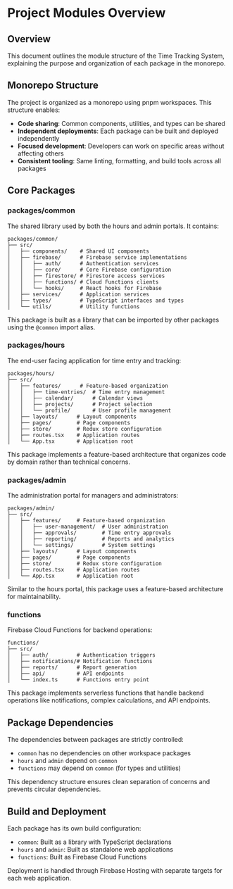 # Project Modules Overview

## Overview

This document outlines the module structure of the Time Tracking System, explaining the purpose and organization of each package in the monorepo.

## Monorepo Structure

The project is organized as a monorepo using pnpm workspaces. This structure enables:

- **Code sharing**: Common components, utilities, and types can be shared
- **Independent deployments**: Each package can be built and deployed independently
- **Focused development**: Developers can work on specific areas without affecting others
- **Consistent tooling**: Same linting, formatting, and build tools across all packages

## Core Packages

### packages/common

The shared library used by both the hours and admin portals. It contains:

```
packages/common/
├── src/
│   ├── components/    # Shared UI components
│   ├── firebase/      # Firebase service implementations
│   │   ├── auth/      # Authentication services
│   │   ├── core/      # Core Firebase configuration
│   │   ├── firestore/ # Firestore access services
│   │   ├── functions/ # Cloud Functions clients
│   │   └── hooks/     # React hooks for Firebase
│   ├── services/      # Application services
│   ├── types/         # TypeScript interfaces and types
│   └── utils/         # Utility functions
```

This package is built as a library that can be imported by other packages using the `@common` import alias.

### packages/hours

The end-user facing application for time entry and tracking:

```
packages/hours/
├── src/
│   ├── features/      # Feature-based organization
│   │   ├── time-entries/  # Time entry management
│   │   ├── calendar/      # Calendar views
│   │   ├── projects/      # Project selection
│   │   └── profile/       # User profile management
│   ├── layouts/      # Layout components
│   ├── pages/        # Page components
│   ├── store/        # Redux store configuration
│   ├── routes.tsx    # Application routes
│   └── App.tsx       # Application root
```

This package implements a feature-based architecture that organizes code by domain rather than technical concerns.

### packages/admin

The administration portal for managers and administrators:

```
packages/admin/
├── src/
│   ├── features/     # Feature-based organization
│   │   ├── user-management/  # User administration
│   │   ├── approvals/        # Time entry approvals
│   │   ├── reporting/        # Reports and analytics
│   │   └── settings/         # System settings
│   ├── layouts/      # Layout components
│   ├── pages/        # Page components
│   ├── store/        # Redux store configuration
│   ├── routes.tsx    # Application routes
│   └── App.tsx       # Application root
```

Similar to the hours portal, this package uses a feature-based architecture for maintainability.

### functions

Firebase Cloud Functions for backend operations:

```
functions/
├── src/
│   ├── auth/         # Authentication triggers
│   ├── notifications/# Notification functions
│   ├── reports/      # Report generation
│   ├── api/          # API endpoints
│   └── index.ts      # Functions entry point
```

This package implements serverless functions that handle backend operations like notifications, complex calculations, and API endpoints.

## Package Dependencies

The dependencies between packages are strictly controlled:

- `common` has no dependencies on other workspace packages
- `hours` and `admin` depend on `common`
- `functions` may depend on `common` (for types and utilities)

This dependency structure ensures clean separation of concerns and prevents circular dependencies.

## Build and Deployment

Each package has its own build configuration:

- `common`: Built as a library with TypeScript declarations
- `hours` and `admin`: Built as standalone web applications
- `functions`: Built as Firebase Cloud Functions

Deployment is handled through Firebase Hosting with separate targets for each web application. 